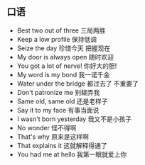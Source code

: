 ## 口语
- Best two out of three  三局两胜
- Keep a low profile  保持低调
- Seize the day  珍惜今天 把握现在
- My door is always open  随时欢迎
- You got a lot of nerve!  你好大的胆!
- My word is my bond  我一诺千金
- Water under the bridge  都过去了 不重要了
- Don't patronize me  别糊弄我
- Same old, same old  还是老样子
- Say it to my face  有事当面说
- I wasn't born yesterday  我又不是小孩子
- No wonder  怪不得啊
- That's why  原来是这样啊
- That explains it  这就解释得通了
- You had me at hello  我第一眼就爱上你